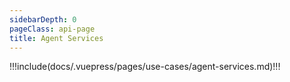 ```yaml
---
sidebarDepth: 0
pageClass: api-page
title: Agent Services
---
```


!!!include(docs/.vuepress/pages/use-cases/agent-services.md)!!!
